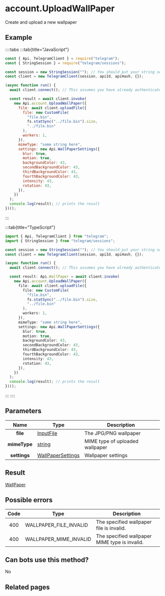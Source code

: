 # account.UploadWallPaper

Create and upload a new wallpaper

## Example

::::tabs
:::tab{title="JavaScript"}

```js
const { Api, TelegramClient } = require("telegram");
const { StringSession } = require("telegram/sessions");

const session = new StringSession(""); // You should put your string session here
const client = new TelegramClient(session, apiId, apiHash, {});

(async function run() {
  await client.connect(); // This assumes you have already authenticated with .start()

  const result = await client.invoke(
    new Api.account.UploadWallPaper({
      file: await client.uploadFile({
        file: new CustomFile(
          "file.bin",
          fs.statSync("../file.bin").size,
          "../file.bin"
        ),
        workers: 1,
      }),
      mimeType: "some string here",
      settings: new Api.WallPaperSettings({
        blur: true,
        motion: true,
        backgroundColor: 43,
        secondBackgroundColor: 43,
        thirdBackgroundColor: 43,
        fourthBackgroundColor: 43,
        intensity: 43,
        rotation: 43,
      }),
    })
  );
  console.log(result); // prints the result
})();
```

:::

:::tab{title="TypeScript"}

```ts
import { Api, TelegramClient } from "telegram";
import { StringSession } from "telegram/sessions";

const session = new StringSession(""); // You should put your string session here
const client = new TelegramClient(session, apiId, apiHash, {});

(async function run() {
  await client.connect(); // This assumes you have already authenticated with .start()

  const result: Api.WallPaper = await client.invoke(
    new Api.account.UploadWallPaper({
      file: await client.uploadFile({
        file: new CustomFile(
          "file.bin",
          fs.statSync("../file.bin").size,
          "../file.bin"
        ),
        workers: 1,
      }),
      mimeType: "some string here",
      settings: new Api.WallPaperSettings({
        blur: true,
        motion: true,
        backgroundColor: 43,
        secondBackgroundColor: 43,
        thirdBackgroundColor: 43,
        fourthBackgroundColor: 43,
        intensity: 43,
        rotation: 43,
      }),
    })
  );
  console.log(result); // prints the result
})();
```

:::
::::

## Parameters

|     Name     | Type                                                                  | Description                     |
| :----------: | --------------------------------------------------------------------- | ------------------------------- |
|   **file**   | [InputFile](https://core.telegram.org/type/InputFile)                 | The JPG/PNG wallpaper           |
| **mimeType** | [string](https://core.telegram.org/type/string)                       | MIME type of uploaded wallpaper |
| **settings** | [WallPaperSettings](https://core.telegram.org/type/WallPaperSettings) | Wallpaper settings              |

## Result

[WallPaper](https://core.telegram.org/type/WallPaper)

## Possible errors

| Code | Type                   | Description                                   |
| :--: | ---------------------- | --------------------------------------------- |
| 400  | WALLPAPER_FILE_INVALID | The specified wallpaper file is invalid.      |
| 400  | WALLPAPER_MIME_INVALID | The specified wallpaper MIME type is invalid. |

## Can bots use this method?

No

## Related pages
